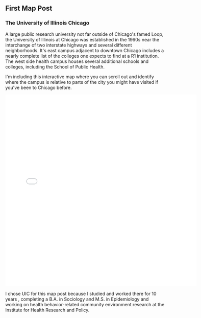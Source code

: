 ## First Map Post

### The University of Illinois Chicago

A large public research university not far outside of Chicago's famed 
Loop, the University of Illinois at Chicago was established in the 1960s 
near the interchange of two interstate highways and several different 
neighborhoods. It's east campus adjacent to downtown Chicago includes 
a nearly complete list of the colleges one expects to find at a R1 
institution. The west side health campus houses several additional schools
and colleges, including the School of Public Health. 

I'm including this interactive map where you can scroll out and identify 
where the campus is relative to parts of the city you might have visited
if you've been to Chicago before. 

<div>
 <embed type="text/html" src="uic.html" width="600" height="600">
</div>
 

I chose UIC for this map post because I studied and worked there for 10 
years , completing a B.A. in Sociology and M.S. in Epidemiology and 
working on health behavior-related community environment research at the
 Institute for Health Research and Policy.
